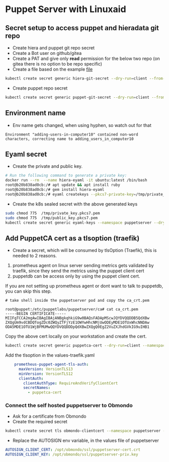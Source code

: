 # Puppet Server with Linuxaid

## Secret setup to access puppet and hieradata git repo

* Create hiera and puppet git repo secret
* Create a Bot user on github/gitea
* Create a PAT and give only **read** permission for the below two repo (on gitea there is no option to be repo specific)
* Create a file based on the example [file](./examples/netrc)

```sh
kubectl create secret generic hiera-git-secret --dry-run=client --from-file=netrc=./netrc.enableit -o yaml | kubeseal --controller-namespace system --controller-name sealed-secrets --format yaml
```

* Create puppet repo secret

```sh
kubectl create secret generic puppet-git-secret --dry-run=client --from-file=netrc=./netrc.enableit -o yaml | kubeseal --controller-namespace system --controller-name sealed-secrets --format yaml
```

## Environment name

* Env name gets changed, when using hyphen, so watch out for that

```
Environment "adding-users-in-computer10" contained non-word characters, correcting name to adding_users_in_computer10
```

## Eyaml secret

* Create the private and public key.

```sh
# Run the following command to generate a private key:
docker run --rm  --name hiera-eyaml -it ubuntu:latest /bin/bash
root@b20b838ad0cb:/# apt update && apt install ruby
root@b20b838ad0cb:/# gem install hiera-eyaml
root@b20b838ad0cb:/# eyaml createkeys --pkcs7-private-key=/tmp/private_key.pkcs7.pem --pkcs7-public-key=/tmp/public_key.pkcs7.pem
```

* Create the k8s sealed secret with the above generated keys

```sh
sudo chmod 775  /tmp/private_key.pkcs7.pem
sudo chmod 775  /tmp/public_key.pkcs7.pem
kubectl create secret generic eyaml-keys --namespace puppetserver --dry-run=client --from-file=private_key.pkcs7.pem=/tmp/private_key.pkcs7.pem --from-file=public_key.pkcs7.pem=/tmp/public_key.pkcs7.pem -o yaml | kubeseal --controller-namespace system --controller-name sealed-secrets --format yaml > eyaml-keys.yaml
```

## Add PuppetCA cert as a tlsoption (traefik)

* Create a secret, which will be consumed by tlsOption (Traefik), this is needed to 2 reasons.

1. prometheus agent on linux server sending metrics gets validated by traefik, since they send the metrics using the puppet client cert
2. puppetdb can be access only by using the puppet client cert.

If you are not setting up prometheus agent or dont want to talk to puppetdb, you can skip this step.

```raw
# take shell inside the puppetserver pod and copy the ca_crt.pem

root@puppet:/etc/puppetlabs/puppetserver/ca# cat ca_crt.pem
-----BEGIN CERTIFICATE-----
MIIFgTCCA2mgAwIBAgIBAjANBgkqhkiG9w0BAQsFADApMScwJQYDVQQDDB5QdXBw
ZXQgUm9vdCBDQTogZDc0ZWQyZTFjYzE1OWYwHhcNMjUwODEyMDE1OTUxWhcNNDAw
ODA5MDE1OTU1WjBFMUMwQQYDVQQDDDpQdXBwZXQgQ0EgZ2VuZXJhdGVkIG9uIHB1
```

Copy the above cert locally on your workstation and create the cert.

```sh
kubectl create secret generic puppetca-cert --dry-run=client --namespace traefik  --from-file=ca.crt=/tmp/kds.pem -o yaml | kubeseal --controller-namespace sealed-secrets --controller-name sealed-secrets-controller --format yaml > puppetca-cert.yaml
```

Add the tlsoption in the values-traefik.yaml

```yaml
    prometheus-puppet-agent-tls-auth:
      maxVersion: VersionTLS13
      minVersion: VersionTLS12
      clientAuth:
        clientAuthType: RequireAndVerifyClientCert
        secretNames:
          - puppetca-cert
```

### Connect the self hosted puppetserver to Obmondo

* Ask for a certificate from Obmondo
* Create the required secret

```sh
kubectl create secret tls obmondo-clientcert --namespace puppetserver --dry-run=client --key=./certs/puppetserver-private.key --cert=./certs/puppetserver-cert.pem --output=yaml | kubeseal --controller-namespace sealed-secrets --controller-name sealed-secrets-controller --format yaml - > k8s/kubeaid-kds-demo/sealed-secrets/puppetserver/obmondo-clientcert.yaml
```

* Replace the AUTOSIGN env variable, in the values file of puppetserver

```yaml
AUTOSIGN_CLIENT_CERT: /opt/obmondo/ssl/puppetserver-cert.crt
AUTOSIGN_CLIENT_KEY: /opt/obmondo/ssl/puppetserver-priv.key
```
